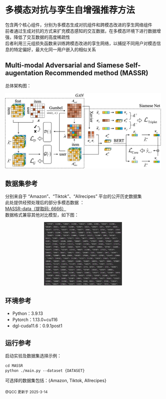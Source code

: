 # 多模态对抗与孪生自增强推荐方法

包含两个核心组件，分别为多模态生成对抗组件和跨模态改进的孪生网络组件<br>
前者通过生成对抗的方式来扩充模态感知的交互数据，在多模态环境下进行数据增强，降低了交互数据的高度稀疏性<br>
后者利用三元组损失函数来训练跨模态改进的孪生网络，以捕捉不同用户对模态信息的特定偏好，最大化同一用户嵌入的相似关系<br>



<h2>Multi-modal Adversarial and Siamese Self-augentation Recommended method (MASSR)</h2>

总体架构图：<br>
<p align="center">
<img src="./MASSR.png" alt="MASSR" />
</p>



<h2>数据集参考</h2>

分别来自于 “Amazon”、“Tiktok”、“Allrecipes” 平台的公开历史数据集<br>
此处提供经预处理后的部分多模态数据 ：<br>
[MASSR-data（提取码: 6666）](https://pan.baidu.com/s/1AMHbYyvh4IlHnCKHir6vBg)<br>
数据格式兼容其他对比模型，如下图：<br>
<p align="center">
  <img src="./data.png" alt="data" width="50%" />
</p>

<h2>环境参考</h2>

* Python：3.9.13
* Pytorch：1.13.0+cu116
* dgl-cuda11.6：0.9.1post1



<h2>运行参考</h2>

启动实验及数据集选择示例：<br>
```
cd MASSR
python ./main.py --dataset {DATASET}
```
可选择的数据集包括：{Amazon, Tiktok, Allrecipes}<br>




<sub>@QCC 更新于 2025-3-14</sub>
